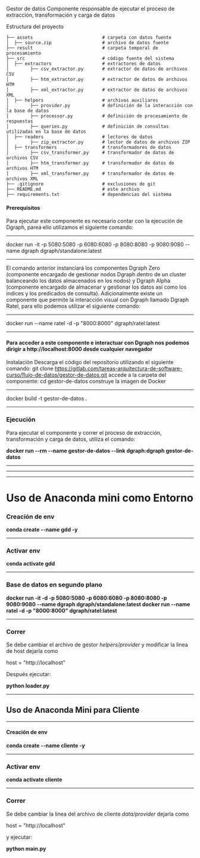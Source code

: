 
Gestor de datos
Componente responsable de ejecutar el proceso de extracción, transformación y carga de datos

Estructura del proyecto

    ├── assets                          # carpeta con datos fuente
    │  ├── source.zip                   # archivo de datos fuente
    ├── result                          # carpeta temporal de procesamiento
    ├── src                             # código fuente del sistema
    │  ├── extractors                   # extractores de datos
    │        ├── csv_extractor.py       # extractor de datos de archivos CSV
    │        ├── htm_extractor.py       # extractor de datos de archivos HTM
    │        ├── xml_extractor.py       # extractor de datos de archivos XML
    │  ├── helpers                      # archivos auxiliares
    │        ├── provider.py            # definición de la interacción con la base de datos
    │        ├── processor.py           # definición de procesamiento de respuestas 
    │        ├── queries.py             # definición de consultas utilizadas en la base de datos
    │  ├── readers                      # lectores de datos
    │        ├── zip_extractor.py       # lector de datos de archivos ZIP
    │  ├── transformers                 # transformadores de datos
    │        ├── csv_transformer.py     # transformador de datos de archivos CSV
    │        ├── htm_transformer.py     # transformador de datos de archivos HTM
    │        ├── xml_transformer.py     # transformador de datos de archivos XML
    ├── .gitignore                      # exclusiones de git
    ├── README.md                       # este archivo
    ├── requirements.txt                # dependencias del sistema



#### Prerequisitos

Para ejecutar este componente es necesario contar con la ejecución de Dgraph, parea ello utilizamos el siguiente comando:
<hr>
docker run -it -p 5080:5080 -p 6080:6080 -p 8080:8080 -p 9080:9080 --name dgraph dgraph/standalone:latest


<hr>
El comando anterior instanciará los componentes Dgraph Zero (componente encargado de gestionar nodos Dgraph dentro de un cluster balanceando los datos almacenados en los nodos) y Dgraph Alpha (componente encargado de almacenar y gestionar los datos así como los indices y los predicados de consulta).
Adicionalmente existe un componente que permite la interacción visual con Dgraph llamado Dgraph Ratel, para ello podemos utilizar el siguiente comando:
<hr>
docker run --name ratel  -d -p "8000:8000" dgraph/ratel:latest
<hr>

#### Para acceder a este componente e interactuar con Dgraph nos podemos dirigir a http://localhost:8000 desde cualquier navegador

Instalación
Descarga el código del repositorio utilizando el siguiente comando:
git clone https://gitlab.com/tareas-arquitectura-de-software-curso/flujo-de-datos/gestor-de-datos.git
accede a la carpeta del componente:
cd gestor-de-datos
construye la imagen de Docker
<hr>
docker build -t gestor-de-datos .
<hr>


### Ejecución

Para ejecutar el componente y correr el proceso de extracción, transformación y carga de datos, utiliza el comando:

<b>docker run --rm --name gestor-de-datos --link dgraph:dgraph gestor-de-datos</b>


<hr>
<hr>
<hr>


# Uso de Anaconda mini como Entorno

### Creación de env


<b>conda create --name gdd -y </b>
<hr>

### Activar env

<b>conda activate gdd</b>
<hr>



### Base de datos en segundo plano 
<b>
docker run -it -d -p 5080:5080 -p 6080:6080 -p 8080:8080 -p 9080:9080 --name dgraph dgraph/standalone:latest
docker run --name ratel  -d -p "8000:8000" dgraph/ratel:latest
</b>

<hr>

### Correr

Se debe cambiar el archivo de gestor *helpers/provider* y modificar la linea de host dejarla como 

host = "http://localhost"

Después ejecutar:

<b>python loader.py </b>



<hr>

## Uso de Anaconda Mini para Cliente
<hr>

#### Creación de env

<b>conda create --name cliente -y </b>

<hr>

### Activar env

<b>conda activate cliente</b>

<hr>

### Correr

Se debe cambiar la linea del archivo de cliente *data/provider*
dejarla como 

host = "http://localhost"

y ejecutar:

<b> python main.py </b> 
